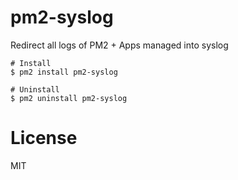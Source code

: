 # pm2-syslog

Redirect all logs of PM2 + Apps managed into syslog

```
# Install
$ pm2 install pm2-syslog

# Uninstall
$ pm2 uninstall pm2-syslog
```

# License

MIT
